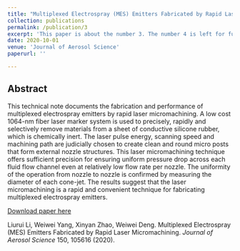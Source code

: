 ```yaml
---
title: "Multiplexed Electrospray (MES) Emitters Fabricated by Rapid Laser Micromachining."
collection: publications
permalink: /publication/3
excerpt: 'This paper is about the number 3. The number 4 is left for future work.'
date: 2020-10-01
venue: 'Journal of Aerosol Science'
paperurl: ''

---
```

Abstract
------
This technical note documents the fabrication and performance of multiplexed electrospray emitters by rapid laser micromachining. A low cost 1064-nm fiber laser marker system is used to precisely, rapidly and selectively remove materials from a sheet of conductive silicone rubber, which is chemically inert. The laser pulse energy, scanning speed and machining path are judicially chosen to create clean and round micro posts that form
external nozzle structures. This laser micromachining technique offers sufficient precision for ensuring uniform pressure drop across each fluid flow channel even at relatively low flow rate per nozzle. The uniformity of the operation from nozzle to nozzle is confirmed by measuring the diameter of each cone-jet. The results suggest that the laser micromachining is a rapid and convenient technique for fabricating multiplexed electrospray emitters.

[Download paper here](http://liliurui8965.github.io/1.github.io/files/MultiplexedElectrospray.pdf)

Liurui Li, Weiwei Yang, Xinyan Zhao, Weiwei Deng. Multiplexed Electrospray (MES) Emitters Fabricated by Rapid Laser Micromachining. *Journal of Aerosol Science* 150, 105616 (2020).
